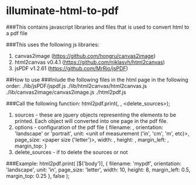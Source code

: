 # illuminate-html-to-pdf
###This contains javascript libraries and files that is used to convert html to a pdf file

###This uses the following js libraries:
1. canvas2image (https://github.com/hongru/canvas2image)
2. html2canvas v0.4.1 (https://github.com/niklasvh/html2canvas)
3. jsPDF v1.2.61 (https://github.com/MrRio/jsPDF)

##How to use
###Inlude the following files in the html page in the following order:
./lib/jsPDF/jspdf.js
./lib/html2canvas/html2canvas.js
./lib/canvas2image/canvas2image.js
./html2pdf.js

###Call the following function:
html2pdf.print(<sources>, <options>, <delete_sources>);

1. sources - these are jquery objects representing the elements to be printed. Each object will converted into one page in the pdf file.
2. options - configuration of the pdf file
{
  filename: <filename>,
  orientation: 'landscape' or 'portrait',
  unit: <unit of measurement ('in', 'cm', 'm', etc)>,
  page_size: <paper size ('letter')>,
  width: <width based on the unit>,
  height: <height based on the unit>,
  margin_left: <left margin based on the unit>,
  margin_top: <right margin based on the unit>
}
3. delete_sources - if to delete the sources or not
 
###Example:
html2pdf.print(
  [$('body')],
  {
    filename: 'mypdf',
    orientation: 'landscape',
    unit: 'in',
    page_size: 'letter',
    width: 10,
    height: 8,
    margin_left: 0.5,
    margin_top: 0.25
  },
  false
);

